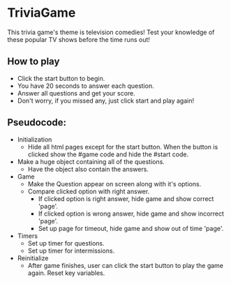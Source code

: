 # TriviaGame

This trivia game's theme is television comedies! Test your knowledge of these popular TV shows before the time runs out!

## How to play

*   Click the start button to begin.
*   You have 20 seconds to answer each question.
*   Answer all questions and get your score.
*   Don't worry, if you missed any, just click start and play again!

## Pseudocode:

*   Initialization
    -   Hide all html pages except for the start button. When the button is clicked show the #game code and hide the #start code.
*   Make a huge object containing all of the questions.
    -   Have the object also contain the answers.
*   Game
    -   Make the Question appear on screen along with it's options.
    -   Compare clicked option with right answer.
        *   If clicked option is right answer, hide game and show correct 'page'.
        *   If clicked option is wrong answer, hide game and show incorrect 'page'.
        *   Set up page for timeout, hide game and show out of time 'page'.
*   Timers
    -   Set up timer for questions.
    -   Set up timer for intermissions.
*   Reinitialize
    -   After game finishes, user can click the start button to play the game again. Reset key variables.